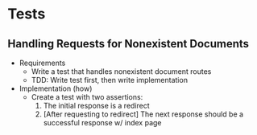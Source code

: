 # Tests

## Handling Requests for Nonexistent Documents

- Requirements
  - Write a test that handles nonexistent document routes
  - TDD: Write test first, then write implementation
- Implementation (how)
  - Create a test with two assertions:
    1. The initial response is a redirect
    2. [After requesting to redirect] The next response should be a successful response w/ index page
